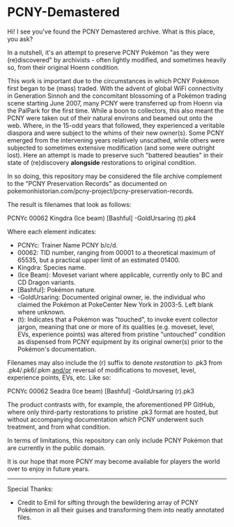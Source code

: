 # PCNY-Demastered

Hi! I see you've found the PCNY Demastered archive. What is this place, you ask?

In a nutshell, it's an attempt to preserve PCNY Pokémon "as they were (re)discovered" by archivists - often lightly modified, and sometimes heavily so, from their original Hoenn condition.

This work is important due to the circumstances in which PCNY Pokémon first began to be (mass) traded. With the advent of global WiFi connectivity in Generation Sinnoh and the concomitant blossoming of a Pokémon trading scene starting June 2007, many PCNY were transferred up from Hoenn via the PalPark for the first time. While a boon to collectors, this also meant the PCNY were taken out of their natural environs and beamed out onto the web. Where, in the 15-odd years that followed, they experienced a veritable diaspora and were subject to the whims of their new owner(s). Some PCNY emerged from the intervening years relatively unscathed, while others were subjected to sometimes extensive modification (and some were outright lost). Here an attempt is made to preserve such "battered beauties" in their state of (re)discovery __alongside__ restorations to original condition.

In so doing, this repository may be considered the file archive complement to the "PCNY Preservation Records" as documented on pokemonhistorian.com/pcny-project/pcny-preservation-records.

The result is filenames that look as follows:

PCNYc 00062 Kingdra (Ice beam) [Bashful] -GoldUrsaring (t).pk4 

Where each element indicates:

- PCNYc: Trainer Name PCNY b/c/d.
- 00062: TID number, ranging from 00001 to a theoretical maximum of 65535, but a practical upper limit of an estimated 01400.
- Kingdra: Species name.
- (Ice Beam): Moveset variant where applicable, currently only to BC and CD Dragon variants.
- [Bashful]: Pokémon nature.
- -GoldUrsaring: Documented original owner, ie. the individual who claimed the Pokémon at PokeCenter New York in 2003-5. Left blank where unknown.
- (t): Indicates that a Pokémon was "touched", to invoke event collector jargon, meaning that one or more of its qualities (e.g. moveset, level, EVs, experience points) was altered from pristine "untouched" condition as dispensed from PCNY equipment by its original owner(s) prior to the Pokémon's documentation.

Filenames may also include the (r) suffix to denote *restoration* to .pk3 from .pk4/.pk6/.pkm <u>and/or</u> reversal of modifications to moveset, level, experience points, EVs, etc. Like so:

PCNYc 00062 Seadra (Ice beam) [Bashful] -GoldUrsaring (r).pk3

The product contrasts with, for example, the aforementioned PP GitHub, where only third-party restorations to pristine .pk3 format are hosted, but without accompanying documentation <I>which</I> PCNY underwent such treatment, and from what condition.

In terms of limitations, this repository can only include PCNY Pokémon that are currently in the public domain.

It is our hope that more PCNY may become available for players the world over to enjoy in future years.

---

Special Thanks:
- Credit to Emil for sifting through the bewildering array of PCNY Pokémon in all their guises and transforming them into neatly annotated files.
